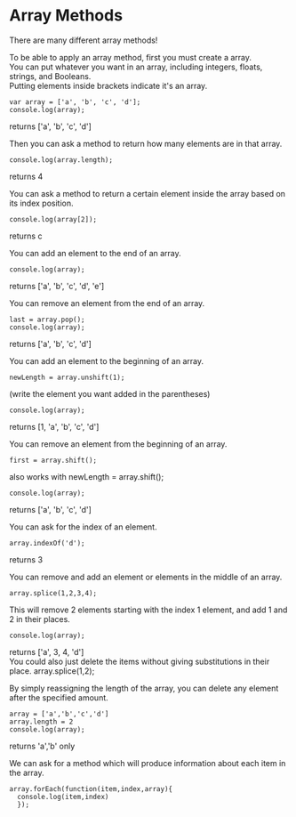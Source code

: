 # Array Methods

There are many different array methods!  

To be able to apply an array method, first you must create a array.  
You can put whatever you want in an array, including integers, floats, strings, and Booleans.  
Putting elements inside brackets indicate it's an array.  

```
var array = ['a', 'b', 'c', 'd'];  
console.log(array);   
```
returns ['a', 'b', 'c', 'd']  


Then you can ask a method to return how many elements are in that array.   
```
console.log(array.length);  
```
returns 4  


You can ask a method to return a certain element inside the array based on its index position.  
```
console.log(array[2]);  
```
returns c  


You can add an element to the end of an array.  
```newLength = array.push('e');  
console.log(array);
```
returns ['a', 'b', 'c', 'd', 'e']  


You can remove an element from the end of an array.  
```
last = array.pop();  
console.log(array);
```
returns ['a', 'b', 'c', 'd']  


You can add an element to the beginning of an array.  
```
newLength = array.unshift(1);  
```
(write the element you want added in the parentheses)  
```
console.log(array);
```
returns [1, 'a', 'b', 'c', 'd']   


You can remove an element from the beginning of an array.  
```
first = array.shift();  
```
also works with newLength = array.shift();  
```
console.log(array);
```
returns ['a', 'b', 'c', 'd']  


You can ask for the index of an element.  
```
array.indexOf('d');  
```
returns 3  


You can remove and add an element or elements in the middle of an array.  
```
array.splice(1,2,3,4);  
```
This will remove 2 elements starting with the index 1 element, and add 1 and 2 in their places.  
```
console.log(array);
```
returns ['a', 3, 4, 'd']  
You could also just delete the items without giving substitutions in their place. array.splice(1,2);  


By simply reassigning the length of the array, you can delete any element after the specified amount.  
```
array = ['a','b','c','d']  
array.length = 2  
console.log(array);
```
returns 'a','b' only  


We can ask for a method which will produce information about each item in the array.  
```
array.forEach(function(item,index,array){
  console.log(item,index)
  });
```
